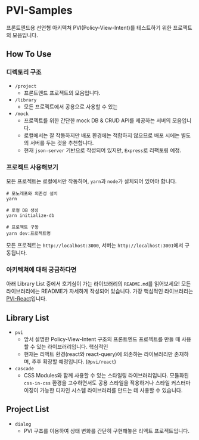 # PVI-Samples

프론트엔드용 선언형 아키텍쳐 PVI(Policy-View-Intent)를 테스트하기 위한 프로젝트의 모음입니다.

## How To Use

### 디렉토리 구조

- `/project`
  - 프론트엔드 프로젝트의 모음입니다.
- `/library`
  - 모든 프로젝트에서 공용으로 사용할 수 있는
- `/mock`
  - 프로젝트를 위한 간단한 mock DB & CRUD API를 제공하는 서버의 모음입니다.
  - 로컬에서는 잘 작동하지만 배포 환경에는 적합하지 않으므로 배포 시에는 별도의 서버를 두는 것을 추천합니다.
  - 현재 `json-server` 기반으로 작성되어 있지만, `Express`로 리팩토링 예정.

### 프로젝트 사용해보기

모든 프로젝트는 로컬에서만 작동하며, `yarn`과 `node`가 설치되어 있어야 합니다.

```shell
# 모노레포와 의존성 설치
yarn

# 로컬 DB 생성
yarn initialize-db

# 프로젝트 구동
yarn dev:프로젝트명
```

모든 프로젝트는 `http://localhost:3000`, 서버는 `http://localhost:3001`에서 구동됩니다.

### 아키텍쳐에 대해 궁금하다면

아래 Library List 중에서 호기심이 가는 라이브러리의 `README.md`를 읽어보세요! 모든 라이브러리에는 README가 자세하게 작성되어 있습니다. 가장 핵심적인 라이브러리는 [PVI-React](./library/pvi/react/README.md)입니다.

## Library List

- `pvi`
  - 앞서 설명한 Policy-View-Intent 구조의 프론트엔드 프로젝트를 만들 때 사용할 수 있는 라이브러리입니다. 핵심적인
  - 현재는 리액트 환경(react와 react-query)에 의존하는 라이브러리만 존재하며, 추후 확장할 예정입니다. (`@pvi/react`)
- `cascade`
  - CSS Modules와 함께 사용할 수 있는 스타일링 라이브러리입니다. 모듈화된 `css-in-css` 환경을 고수하면서도 공용 스타일을 적용하거나 스타일 커스터마이징이 가능한 디자인 시스템 라이브러리를 만드는 데 사용할 수 있습니다.

## Project List

- `dialog`
  - PVI 구조를 이용하여 상태 변화를 간단히 구현해놓은 리액트 프로젝트입니다.

